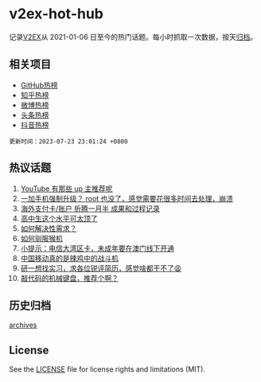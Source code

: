 # v2ex-hot-hub

 记录[V2EX](https://www.v2ex.com/)从 2021-01-06 日至今的热门话题。每小时抓取一次数据，按天[归档](archives)。
 
 ## 相关项目

- [GitHub热榜](https://github.com/it985/github-hot-hub)
- [知乎热榜](https://github.com/it985/zhihu-hot-hub)
- [微博热榜](https://github.com/it985/weibo-hot-hub)
- [头条热榜](https://github.com/it985/toutiao-hot-hub)
- [抖音热榜](https://github.com/it985/douyin-hot-hub)


 `更新时间：2023-07-23 23:01:24 +0800`

## 热议话题

1. [YouTube 有那些 up 主推荐呢](https://www.v2ex.com/t/958926)
1. [一加手机强制升级？ root 也没了，感觉需要花很多时间去处理，崩溃](https://www.v2ex.com/t/958901)
1. [海外支付卡/账户 折腾一月半 成果和过程记录](https://www.v2ex.com/t/958993)
1. [高中生这个水平可太顶了](https://www.v2ex.com/t/958933)
1. [如何解决性需求？](https://www.v2ex.com/t/958987)
1. [如何驯服猴机](https://www.v2ex.com/t/958902)
1. [小提示：电信大湾区卡，未成年要在澳门线下开通](https://www.v2ex.com/t/958890)
1. [中国移动真的是辣鸡中的战斗机](https://www.v2ex.com/t/959008)
1. [研一想找实习，求各位锐评简历，感觉啥都干不了😩](https://www.v2ex.com/t/958948)
1. [敲代码的机械键盘，推荐个啊？](https://www.v2ex.com/t/959004)

## 历史归档

[archives](archives)

## License

See the [LICENSE](LICENSE) file for license rights and limitations (MIT).
